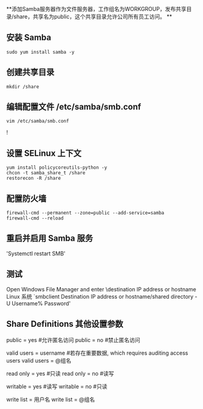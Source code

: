 **添加Samba服务器作为文件服务器，工作组名为WORKGROUP，发布共享目录/share，共享名为public，这个共享目录允许公司所有员工访问。 ** 

## 安装 Samba
`sudo yum install samba -y`

## 创建共享目录
`mkdir /share`

## 编辑配置文件 /etc/samba/smb.conf  
`vim /etc/samba/smb.conf`

! [](https://jsd.cdn.zzko.cn/gh/soslane/picgo@main/path/20240524142540.png)

## 设置 SELinux 上下文
```
yum install policycoreutils-python -y
chcon -t samba_share_t /share
restorecon -R /share
```

## 配置防火墙
```
firewall-cmd --permanent --zone=public --add-service=samba
firewall-cmd --reload
```

## 重启并启用 Samba 服务
'Systemctl restart SMB'

## 测试
Open Windows File Manager and enter \\destination IP address or hostname 
Linux 系统  `smbclient Destination IP address or hostname/shared directory -U Username% Password'

## Share Definitions 其他设置参数
public = yes #允许匿名访问
public = no #禁止匿名访问

valid users = username #若存在重要数据, which requires auditing access users
valid users = @组名  

read only = yes   #只读
read only = no    #读写

writable = yes     #读写
writable = no      #只读

write list = 用户名
write list = @组名
